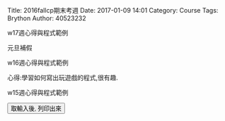 Title: 2016fallcp期末考週
Date: 2017-01-09 14:01
Category: Course
Tags: Brython
Author: 40523232

w17週心得與程式範例

元旦補假

w16週心得與程式範例

心得:學習如何寫出玩遊戲的程式,很有趣.

<!-- PELICAN_END_SUMMARY -->

<!-- 導入 Brython 標準程式庫 -->
<script type="text/javascript" 
    src="https://cdn.rawgit.com/brython-dev/brython/master/www/src/brython_dist.js">
</script>

<!-- 啟動 Brython -->
<script>
window.onload=function(){
brython(1);
}
</script>

<!-- 以下實際利用  Brython 畫圖 -->
<script type="text/python3">
from browser import alert
import random

ans = random.randint(1, 100)

a_in = int(input("輸入整數:"))
guess = 1

while ans != a_in:
    if a_in < ans:
        a_in = int(input("too small"))
    else:
        a_in = int(input("too big"))
    guess += 1
    
alert("答對 ,猜了" + (str(guess)) + "次")
</script>

w15週心得與程式範例

<script type="text/python3">
from browser import document
from browser import alert

def get_input(ev):
    the_input= input("請輸入")
    alert("輸入為:"+str(the_input))


document['ch01'].bind('click',get_input)
</script>
<p><button id="ch01">取輸入後, 列印出來</button></p>